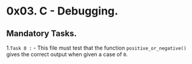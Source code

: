 # 0x03. C - Debugging.

## Mandatory Tasks.

1.`Task 0 :` - This file must test that the function `positive_or_negative()` gives the correct output when given a case of `0`.
